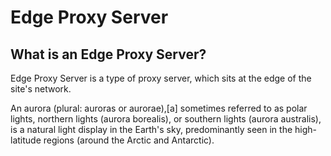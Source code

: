 # Edge Proxy Server

## What is an Edge Proxy Server?
Edge Proxy Server is a type of proxy server, which sits at the edge of the 
site's network. 

An aurora (plural: auroras or aurorae),[a] sometimes referred to as polar lights, northern lights (aurora borealis), or southern lights (aurora australis), is a natural light display in the Earth's sky, predominantly seen in the high-latitude regions (around the Arctic and Antarctic).
